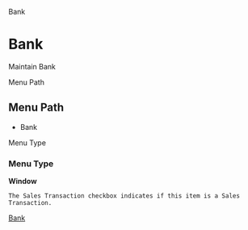
Bank
# Bank


Maintain Bank

Menu Path
## Menu Path



- Bank

Menu Type
### Menu Type

**Window**

```
The Sales Transaction checkbox indicates if this item is a Sales Transaction.
```

[Bank](../../window-bank.md)